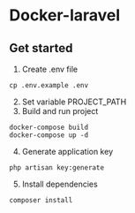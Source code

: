 # Docker-laravel

## Get started

1. Create .env file
```
cp .env.example .env
```
2. Set variable PROJECT_PATH
3. Build and run project
```
docker-compose build
docker-compose up -d
```
4. Generate application key
```
php artisan key:generate
```
5. Install dependencies
```
composer install
```
